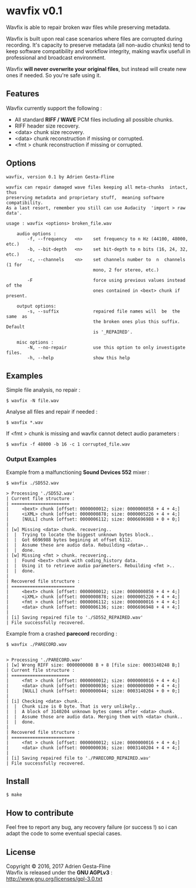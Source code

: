 wavfix v0.1
===

Wavfix is able to repair broken wav files while preserving metadata.

Wavfix is built upon real case scenarios where files are corrupted during recording. It's capacity to preserve metadata (all non-audio chunks) tend to keep software compatibility and workflow integrity, making wavfix usefull in professional and broadcast environment.

Wavfix __will never overwrite your original files__, but instead will create new ones if needed. So you're safe using it.

## Features
Wavfix currently support the following :

* All standard __RIFF / WAVE__ PCM files including all possible chunks.
* RIFF header size recovery.
* &lt;data&gt; chunk size recovery.
* &lt;data&gt; chunk reconstruction if missing or corrupted.
* &lt;fmt &gt; chunk reconstruction if missing or corrupted.


## Options

```
wavfix, version 0.1 by Adrien Gesta-Fline

wavfix can repair damaged wave files keeping all meta-chunks  intact,  thus
preserving metadata and proprietary stuff,  meaning software compatibility.
As a last resort, remember you still can use Audacity  'import > raw data'.

usage : wavfix <options> broken_file.wav

    audio options :
        -f, --frequency   <n>    set frequency to n Hz (44100, 48000, etc.)
        -b, --bit-depth   <n>    set bit-depth to n bits (16, 24, 32, etc.)
        -c, --channels    <n>    set channels number to  n  channels (1 for
                                 mono, 2 for stereo, etc.)

        -F                       force using previous values instead of the
	                             ones contained in <bext> chunk if present.

    output options:
        -s, --suffix             repaired file names will  be  the same  as
                                 the broken ones plus this suffix.  Default
                                 is '_REPAIRED'.

    misc options :
        -N, --no-repair          use this option to only investigate files.
        -h, --help               show this help
```

## Examples

Simple file analysis, no repair :

```
$ wavfix -N file.wav
```
Analyse all files and repair if needed :

```
$ wavfix *.wav
```
If &lt;fmt &gt; chunk is missing and wavfix cannot detect audio parameters :

```
$ wavfix -f 48000 -b 16 -c 1 corrupted_file.wav
```

### Output Examples
Example from a malfunctioning __Sound Devices 552__ mixer :
```
$ wavfix ./SD552.wav

> Processing './SD552.wav' 
| Current file structure :
| ======================
|     <bext> chunk [offset: 0000000012; size: 0000000858 + 4 + 4;] 
|     <iXML> chunk [offset: 0000000878; size: 0000005226 + 4 + 4;] 
|     [NULL] chunk [offset: 0000006112; size: 0006696988 + 0 + 0;] 
|
| [w] Missing <data> chunk. recovering.. 
|  |  Trying to locate the biggest unknown bytes block..
|  |  Got 6696988 bytes begining at offset 6112.
|  |  Assume these are audio data. Rebuilding <data>..
|  |  done.
| [w] Missing <fmt > chunk. recovering.. 
|  |  Found <bext> chunk with coding_history data.
|  |  Using it to retrieve audio parameters. Rebuilding <fmt >..
|  |  done.
|
| Recovered file structure :
| ========================
|     <bext> chunk [offset: 0000000012; size: 0000000858 + 4 + 4;] 
|     <iXML> chunk [offset: 0000000878; size: 0000005226 + 4 + 4;] 
|     <fmt > chunk [offset: 0000006112; size: 0000000016 + 4 + 4;] 
|     <data> chunk [offset: 0000006136; size: 0006696948 + 4 + 4;]
|
| [i] Saving repaired file to './SD552_REPAIRED.wav'
| File successfully recovered.

```

Example from a crashed __parecord__ recording :
```
$ wavfix ./PARECORD.wav 


> Processing './PARECORD.wav' 
| [w] Wrong RIFF size: 0000000008 B + 8 [file size: 0003140248 B;]
| Current file structure :
| ======================
|     <fmt > chunk [offset: 0000000012; size: 0000000016 + 4 + 4;] 
|     <data> chunk [offset: 0000000036; size: 0000000000 + 4 + 4;] 
|     [NULL] chunk [offset: 0000000044; size: 0003140204 + 0 + 0;] 
|
| [i] Checking <data> chunk.. 
|  |  Chunk size is 0 byte. That is very unlikely..
|  |  A block of 3140204 unknown bytes comes after <data> chunk.
|  |  Assume those are audio data. Merging them with <data> chunk..
|  |  done.
|
| Recovered file structure :
| ========================
|     <fmt > chunk [offset: 0000000012; size: 0000000016 + 4 + 4;] 
|     <data> chunk [offset: 0000000036; size: 0003140204 + 4 + 4;]
|
| [i] Saving repaired file to './PARECORD_REPAIRED.wav'
| File successfully recovered.
```

## Install

```
$ make
```

## How to contribute

Feel free to report any bug, any recovery failure (or success !) so i can adapt the code to some eventual special cases.

## License
Copyright © 2016, 2017 Adrien Gesta-Fline<br />
Wavfix is released under the __GNU AGPLv3__ : http://www.gnu.org/licenses/gpl-3.0.txt
